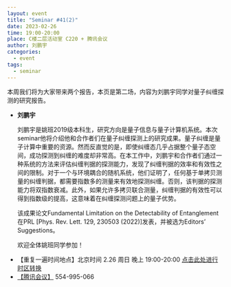```yaml
---
layout: event
title: "Seminar #41(2)"
date: 2023-02-26
time: 19:00-20:00
place: C楼二层活动室 C220 + 腾讯会议
author: 刘鹏宇
categories:
  - event
tags:
  - seminar
---
```


本周我们将为大家带来两个报告，本页是第二场，内容为刘鹏宇同学对量子纠缠探测的研究报告。

* **刘鹏宇**

   刘鹏宇是姚班2019级本科生，研究方向是量子信息与量子计算机系统。本次seminar他将介绍他和合作者们在量子纠缠探测上的研究成果。量子纠缠是量子计算中重要的资源。然而反直觉的是，即使纠缠态几乎占据整个量子态空间，成功探测到纠缠的难度却非常高。在本工作中，刘鹏宇和合作者们通过一种系统的方法来评估纠缠判据的探测能力，发现了纠缠判据的效率和有效性之间的限制。对于一个与环境耦合的随机系统，他们证明了，任何基于单拷贝测量的纠缠判据，都需要指数多的测量来有效地探测纠缠。否则，该判据的探测能力将双指数衰减。此外，如果允许多拷贝联合测量，纠缠判据的有效性可以得到指数级的提高，这意味着在纠缠探测问题上的量子优势。

   该成果论文Fundamental Limitation on the Detectability of Entanglement在PRL [Phys. Rev. Lett. 129, 230503 (2022)]发表，并被选为Editors’ Suggestions。
   
   欢迎全体姚班同学参加！
<!--more-->

* 【重复一遍时间地点】北京时间 2.26 周日 晚上 19:00-20:00 [点击此处进行时区转换](https://www.timeanddate.com/worldclock/fixedtime.html?msg=Yao+Class+Seminar+%2341+%282%29&iso=20230226T19&p1=33&ah=1)
* [【腾讯会议】](https://meeting.tencent.com/dm/4dAWmKUZTGvV) 554-995-066